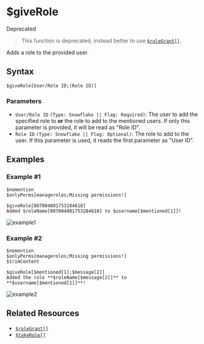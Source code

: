 # $giveRole 
<div class="functionTags">
  <span id="DeprectedTag">Deprecated</span>
</div>

> This function is deprecated, instead better to use [`$roleGrant[]`](./roleGrant.md).

Adds a role to the provided user.

## Syntax
```
$giveRole[User/Role ID;(Role ID)]
```

### Parameters
- `User/Role ID` `(Type: Snowflake || Flag: Required)`: The user to add the specified role to **or** the role to add to the mentioned users. If only this parameter is provided, it will be read as "Role ID".
- `Role ID` `(Type: Snowflake || Flag: Optional)`: The role to add to the user. If this parameter is used, it reads the first parameter as "User ID".

## Examples
### Example #1
```
$nomention
$onlyPerms[manageroles;Missing permissions!]

$giveRole[807004801753284618]
Added $roleName[807004801753284618] to $username[$mentioned[1]]!
```
![example1](https://user-images.githubusercontent.com/69215413/123468942-6e8b6b80-d5c0-11eb-9102-afc48b70f622.png)

### Example #2
```
$nomention
$onlyPerms[manageroles;Missing permissions!]
$trimContent

$giveRole[$mentioned[1];$message[2]]
Added the role **$roleName[$message[2]]** to **$username[$mentioned[1]]**!
```
![example2](https://user-images.githubusercontent.com/111157596/250921826-a2a32410-a9da-4609-bee7-4076b8951e8b.png)

## Related Resources
- [`$roleGrant[]`](./roleGrant.md)
- [`$takeRole[]`](./takeRole.md)
